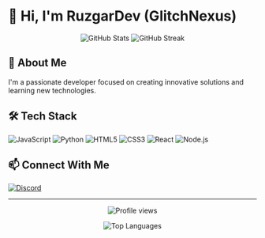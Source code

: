 # 👋 Hi, I'm RuzgarDev (GlitchNexus)

<div align="center">
  <img src="https://github-readme-stats.vercel.app/api?username=GlitchNexus&show_icons=true&theme=tokyonight" alt="GitHub Stats">
  <img src="https://github-readme-streak-stats.herokuapp.com/?user=GlitchNexus&theme=tokyonight" alt="GitHub Streak">
</div>

## 🚀 About Me
I'm a passionate developer focused on creating innovative solutions and learning new technologies.

## 🛠️ Tech Stack
![JavaScript](https://img.shields.io/badge/-JavaScript-F7DF1E?style=flat-square&logo=javascript&logoColor=black)
![Python](https://img.shields.io/badge/-Python-3776AB?style=flat-square&logo=python&logoColor=white)
![HTML5](https://img.shields.io/badge/-HTML5-E34F26?style=flat-square&logo=html5&logoColor=white)
![CSS3](https://img.shields.io/badge/-CSS3-1572B6?style=flat-square&logo=css3)
![React](https://img.shields.io/badge/-React-61DAFB?style=flat-square&logo=react&logoColor=black)
![Node.js](https://img.shields.io/badge/-Node.js-339933?style=flat-square&logo=node.js&logoColor=white)

## 📫 Connect With Me
[![Discord](https://img.shields.io/badge/-glitchnexus-7289DA?style=flat-square&logo=discord&logoColor=white)](https://discord.com/users/glitchnexus)

---

<p align="center">
  <img src="https://komarev.com/ghpvc/?username=GlitchNexus&color=blueviolet&style=flat-square" alt="Profile views">
</p>

<div align="center">
  <img src="https://github-readme-stats.vercel.app/api/top-langs/?username=GlitchNexus&layout=compact&theme=tokyonight" alt="Top Languages">
</div>
